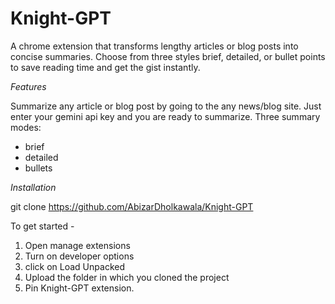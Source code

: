 # Knight-GPT

A chrome extension that transforms lengthy articles or blog posts into concise summaries.
Choose from three styles brief, detailed, or bullet points to save reading time and get the gist instantly.

*Features*

Summarize any article or blog post by going to the any news/blog site.
Just enter your gemini api key and you are ready to summarize.
Three summary modes:
- brief
- detailed
- bullets

*Installation*

git clone https://github.com/AbizarDholkawala/Knight-GPT

To get started - 
1) Open manage extensions
2) Turn on developer options
3) click on Load Unpacked
4) Upload the folder in which you cloned the project
5) Pin Knight-GPT extension.

